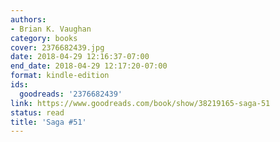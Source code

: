 ```yaml
---
authors:
- Brian K. Vaughan
category: books
cover: 2376682439.jpg
date: 2018-04-29 12:16:37-07:00
end_date: 2018-04-29 12:17:20-07:00
format: kindle-edition
ids:
  goodreads: '2376682439'
link: https://www.goodreads.com/book/show/38219165-saga-51
status: read
title: 'Saga #51'
---
```

